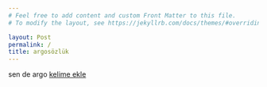```yaml
---
# Feel free to add content and custom Front Matter to this file.
# To modify the layout, see https://jekyllrb.com/docs/themes/#overriding-theme-defaults

layout: Post
permalink: /
title: argosözlük
---
```


sen de argo <a href="/iletisim">kelime ekle</a>
